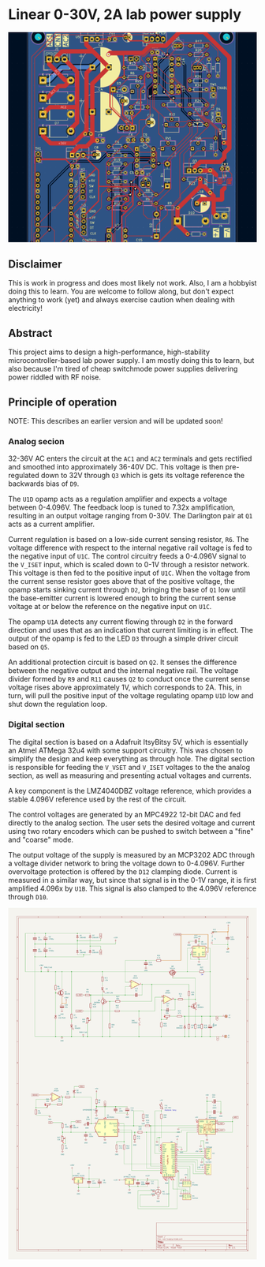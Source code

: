 # Linear 0-30V, 2A lab power supply

![3d rendering](assets/3dmodel.png)

## Disclaimer

This is work in progress and does most likely not work. Also, I am a hobbyist doing this to learn. You are
welcome to follow along, but don't expect anything to work (yet) and always exercise caution when dealing
with electricity!

## Abstract

This project aims to design a high-performance, high-stability microcontroller-based lab power supply. I am
mostly doing this to learn, but also because I'm tired of cheap switchmode power supplies delivering power
riddled with RF noise.

## Principle of operation

NOTE: This describes an earlier version and will be updated soon!

### Analog secion

32-36V AC enters the circuit at the `AC1` and `AC2` terminals and gets rectified and smoothed into approximately
36-40V DC. This voltage is then pre-regulated down to 32V through `Q3` which is gets its voltage reference the
backwards bias of `D9`.

The `U1D` opamp acts as a regulation amplifier and expects a voltage between 0-4.096V. The feedback loop is tuned
to 7.32x amplification, resulting in an output voltage ranging from 0-30V. The Darlington pair at `Q1` acts
as a current amplifier.

Current regulation is based on a low-side current sensing resistor, `R6`. The voltage difference with respect to
the internal negative rail voltage is fed to the negative input of `U1C`. The control circuitry feeds a 0-4.096V signal
to the `V_ISET` input, which is scaled down to 0-1V through a resistor network. This voltage is then fed to the
positive input of `U1C`. When the voltage from the current sense resistor goes above that of the positive voltage,
the opamp starts sinking current through `D2`, bringing the base of `Q1` low until the base-emitter current is
lowered enough to bring the current sense voltage at or below the reference on the negative input on `U1C`.

The opamp `U1A` detects any current flowing through `D2` in the forward direction and uses that as an indication
that current limiting is in effect. The output of the opamp is fed to the LED `D3` through a simple driver circuit
based on `Q5`.

An additional protection circuit is based on `Q2`. It senses the difference between the negative output and
the internal negative rail. The voltage divider formed by `R9` and `R11` causes `Q2` to conduct once the current
sense voltage rises above approximately 1V, which corresponds to 2A. This, in turn, will pull the positive
input of the voltage regulating opamp `U1D` low and shut down the regulation loop.

### Digital section

The digital section is based on a Adafruit ItsyBitsy 5V, which is essentially an Atmel ATMega 32u4 with some
support circuitry. This was chosen to simplify the design and keep everything as through hole. The digital
section is responsible for feeding the `V_VSET` and `V_ISET` voltages to the the analog section, as well
as measuring and presenting actual voltages and currents.

A key component is the LMZ4040DBZ voltage reference, which provides a stable 4.096V reference used by the
rest of the circuit.

The control voltages are generated by an MPC4922 12-bit DAC and fed directly to the analog section. The user
sets the desired voltage and current using two rotary encoders which can be pushed to switch between a "fine"
and "coarse" mode.

The output voltage of the supply is measured by an MCP3202 ADC through a voltage divider network to bring the
voltage down to 0-4.096V. Further overvoltage protection is offered by the `D12` clamping diode. Current is
measured in a similar way, but since that signal is in the 0-1V range, it is first amplified 4.096x by `U1B`.
This signal is also clamped to the 4.096V reference through `D10`.

![schematic](assets/schematic.png)
